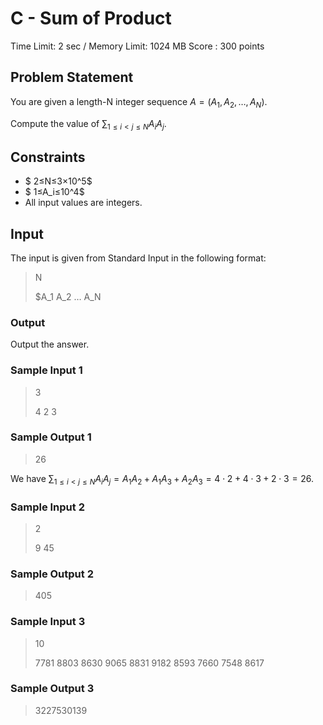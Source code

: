 # C - Sum of Product

Time Limit: 2 sec / Memory Limit: 1024 MB
Score : 300 points

## Problem Statement
You are given a length-N integer sequence $A=(A_1, A_2, … , A_N)$.

Compute the value of $\sum_{1≤i<j≤N} A_iA_j$.

## Constraints
* $ 2≤N≤3×10^5$
* $ 1≤A_i≤10^4$
* All input values are integers.

## Input
The input is given from Standard Input in the following format:
> N
>
> $A_1 A_2 … A_N
​
### Output
Output the answer.

### Sample Input 1
> 3
> 
> 4 2 3
### Sample Output 1
> 26

We have $\sum_{1≤i<j≤N} A_iA_j=A_1A_2 + A_1A_3 + A_2A_3 =4⋅2+4⋅3+2⋅3=26.$

### Sample Input 2
> 2
>
> 9 45

### Sample Output 2
> 405

### Sample Input 3
> 10
>
> 7781 8803 8630 9065 8831 9182 8593 7660 7548 8617
### Sample Output 3
> 3227530139